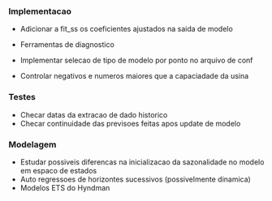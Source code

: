 ### Implementacao
- Adicionar a fit_ss os coeficientes ajustados na saida de modelo

- Ferramentas de diagnostico
- Implementar selecao de tipo de modelo por ponto no arquivo de conf
- Controlar negativos e numeros maiores que a capaciadade da usina

### Testes
- Checar datas da extracao de dado historico
- Checar continuidade das previsoes feitas apos update de modelo

### Modelagem
- Estudar possiveis diferencas na inicializacao da sazonalidade no modelo em espaco de estados
- Auto regressoes de horizontes sucessivos (possivelmente dinamica)
- Modelos ETS do Hyndman
